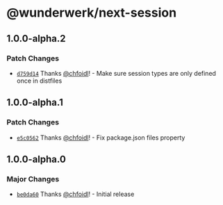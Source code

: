 # @wunderwerk/next-session

## 1.0.0-alpha.2

### Patch Changes

- [`d759d14`](https://github.com/wunderwerkio/next-session/commit/d759d1498aebe1a3d798da60a05606044fd41cfe) Thanks [@chfoidl](https://github.com/chfoidl)! - Make sure session types are only defined once in distfiles

## 1.0.0-alpha.1

### Patch Changes

- [`e5c0562`](https://github.com/wunderwerkio/next-session/commit/e5c056229d96398e086ed56e54ffd79ce4efa572) Thanks [@chfoidl](https://github.com/chfoidl)! - Fix package.json files property

## 1.0.0-alpha.0

### Major Changes

- [`be0da60`](https://github.com/wunderwerkio/next-session/commit/be0da606e828c47ac5f471b0a637dd48692be283) Thanks [@chfoidl](https://github.com/chfoidl)! - Initial release
